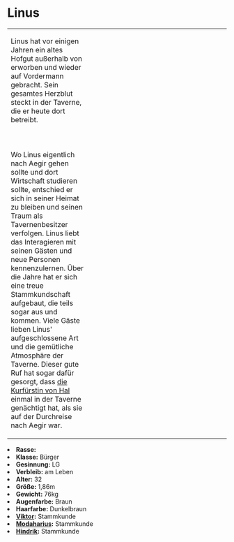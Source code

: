 # Linus

<primary-label ref="npc"/>

<secondary-label ref="faergria"/>

<secondary-label ref="tinorland"/>

<table>
<tr><td>
<p>
Linus hat vor einigen Jahren ein altes Hofgut außerhalb von <a href="Brodia.md"></a> erworben und
wieder auf Vordermann gebracht. Sein gesamtes Herzblut steckt in der Taverne, die er heute dort betreibt.
<br></br><br></br>
Wo Linus eigentlich nach Aegir gehen sollte und dort Wirtschaft studieren sollte, entschied er sich in seiner Heimat zu
bleiben und seinen Traum als Tavernenbesitzer verfolgen. Linus liebt das Interagieren mit seinen Gästen und neue
Personen kennenzulernen. Über die Jahre hat er sich eine treue Stammkundschaft aufgebaut, die teils sogar aus
<a href="Nifl.md"></a> und <a href="Daein.md"></a> kommen.
Viele Gäste lieben Linus' aufgeschlossene Art und die gemütliche Atmosphäre der Taverne. Dieser gute Ruf hat sogar
dafür gesorgt, dass <a href="Solenne.md">die Kurfürstin von Hal</a> einmal in der Taverne genächtigt hat, als sie
auf der Durchreise nach Aegir war.
</p>

</td><td width="300">
<!-- Edit here -->
<img src="linus.png" alt="" />
</td></tr>
</table>

<procedure title="Allgemeine Informationen">
<list columns="2">
<li><b>Rasse:</b> <a href="Folks.md" anchor="menschen"></a></li>
<li><b>Klasse:</b> Bürger</li>
<li><b>Gesinnung:</b> LG</li>
<li><b>Verbleib:</b> am Leben</li>
</list>
</procedure>

<procedure title="Aussehen">
<list columns="3">
<li><b>Alter:</b> 32</li>
<li><b>Größe:</b> 1,86m</li>
<li><b>Gewicht:</b> 76kg</li>
<li><b>Augenfarbe:</b> Braun</li>
<li><b>Haarfarbe:</b> Dunkelbraun</li>
</list>
</procedure>

<procedure title="Beziehungen">
<list columns="2">
<li><b><a href="Viktor.md">Viktor</a>:</b> Stammkunde</li>
<li><b><a href="Modaharius.md">Modaharius</a>:</b> Stammkunde</li>
<li><b><a href="Hindrik.md">Hindrik</a>:</b> Stammkunde</li>
</list>
</procedure>

<!--
## Notizen

- **Ziele:** 
- **Geheimnisse:** 
-->